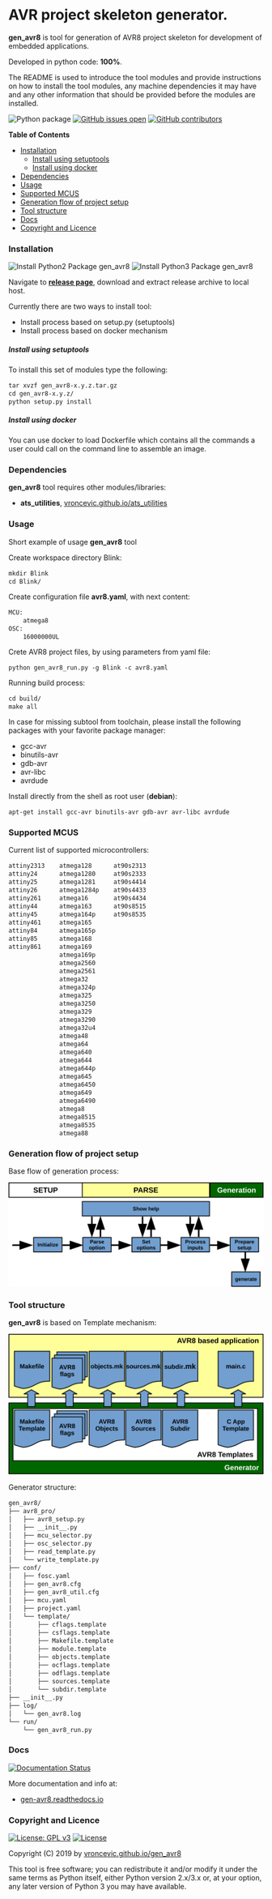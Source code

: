 # AVR project skeleton generator.
**gen_avr8** is tool for generation of AVR8 project skeleton for development
of embedded applications.

Developed in python code: **100%**.

The README is used to introduce the tool modules and provide instructions on
how to install the tool modules, any machine dependencies it may have and any
other information that should be provided before the modules are installed.

![Python package](https://github.com/vroncevic/gen_avr8/workflows/Python%20package%20gen_avr8/badge.svg?branch=master)
 [![GitHub issues open](https://img.shields.io/github/issues/vroncevic/gen_avr8.svg)](https://github.com/vroncevic/gen_avr8/issues)
 [![GitHub contributors](https://img.shields.io/github/contributors/vroncevic/gen_avr8.svg)](https://github.com/vroncevic/gen_avr8/graphs/contributors)

<!-- START doctoc generated TOC please keep comment here to allow auto update -->
<!-- DON'T EDIT THIS SECTION, INSTEAD RE-RUN doctoc TO UPDATE -->
**Table of Contents**

- [Installation](#installation)
    - [Install using setuptools](#install-using-setuptools)
    - [Install using docker](#install-using-docker)
- [Dependencies](#dependencies)
- [Usage](#usage)
- [Supported MCUS](#supported-mcus)
- [Generation flow of project setup](#generation-flow-of-project-setup)
- [Tool structure](#tool-structure)
- [Docs](#docs)
- [Copyright and Licence](#copyright-and-licence)

<!-- END doctoc generated TOC please keep comment here to allow auto update -->

### Installation

![Install Python2 Package gen_avr8](https://github.com/vroncevic/gen_avr8/workflows/Install%20Python2%20Package%20gen_avr8/badge.svg?branch=master) ![Install Python3 Package gen_avr8](https://github.com/vroncevic/gen_avr8/workflows/Install%20Python3%20Package%20gen_avr8/badge.svg?branch=master)

Navigate to **[release page](https://github.com/vroncevic/gen_avr8/releases)**, download and extract release archive to local host.

Currently there are two ways to install tool:
* Install process based on setup.py (setuptools)
* Install process based on docker mechanism

##### Install using setuptools
To install this set of modules type the following:
```
tar xvzf gen_avr8-x.y.z.tar.gz
cd gen_avr8-x.y.z/
python setup.py install
```

##### Install using docker
You can use docker to load Dockerfile which contains all the commands
a user could call on the command line to assemble an image.

### Dependencies
**gen_avr8** tool requires other modules/libraries:

* **ats_utilities**, [vroncevic.github.io/ats_utilities](https://vroncevic.github.io/ats_utilities)

### Usage
Short example of usage **gen_avr8** tool

Create workspace directory Blink:
```
mkdir Blink
cd Blink/
```

Create configuration file **avr8.yaml**, with next content:
```
MCU:
    atmega8
OSC:
    16000000UL
```

Crete AVR8 project files, by using parameters from yaml file:
```
python gen_avr8_run.py -g Blink -c avr8.yaml
```

Running build process:
```
cd build/
make all
```

In case for missing subtool from toolchain, please install the following packages
with your favorite package manager:
* gcc-avr
* binutils-avr
* gdb-avr
* avr-libc
* avrdude

Install directly from the shell as root user (**debian**):
```
apt-get install gcc-avr binutils-avr gdb-avr avr-libc avrdude
```

### Supported MCUS
Current list of supported microcontrollers:
```
attiny2313    atmega128      at90s2313
attiny24      atmega1280     at90s2333
attiny25      atmega1281     at90s4414
attiny26      atmega1284p    at90s4433
attiny261     atmega16       at90s4434
attiny44      atmega163      at90s8515
attiny45      atmega164p     at90s8535
attiny461     atmega165
attiny84      atmega165p
attiny85      atmega168
attiny861     atmega169
              atmega169p
              atmega2560
              atmega2561
              atmega32
              atmega324p
              atmega325
              atmega3250
              atmega329
              atmega3290
              atmega32u4
              atmega48
              atmega64
              atmega640
              atmega644
              atmega644p
              atmega645
              atmega6450
              atmega649
              atmega6490
              atmega8
              atmega8515
              atmega8535
              atmega88
```

### Generation flow of project setup
Base flow of generation process:

![alt tag](https://raw.githubusercontent.com/vroncevic/gen_avr8/dev/docs/gen_avr8_flow.png)

### Tool structure
**gen_avr8** is based on Template mechanism:

![alt tag](https://raw.githubusercontent.com/vroncevic/gen_avr8/dev/docs/gen_avr8.png)

Generator structure:
```
gen_avr8/
├── avr8_pro/
│   ├── avr8_setup.py
│   ├── __init__.py
│   ├── mcu_selector.py
│   ├── osc_selector.py
│   ├── read_template.py
│   └── write_template.py
├── conf/
│   ├── fosc.yaml
│   ├── gen_avr8.cfg
│   ├── gen_avr8_util.cfg
│   ├── mcu.yaml
│   ├── project.yaml
│   └── template/
│       ├── cflags.template
│       ├── csflags.template
│       ├── Makefile.template
│       ├── module.template
│       ├── objects.template
│       ├── ocflags.template
│       ├── odflags.template
│       ├── sources.template
│       └── subdir.template
├── __init__.py
├── log/
│   └── gen_avr8.log
└── run/
    └── gen_avr8_run.py
```

### Docs

[![Documentation Status](https://readthedocs.org/projects/gen-avr8/badge/?version=latest)](https://gen-avr8.readthedocs.io/en/latest/?badge=latest)

More documentation and info at:

* [gen-avr8.readthedocs.io](https://gen-avr8.readthedocs.io/en/latest/)

### Copyright and Licence

[![License: GPL v3](https://img.shields.io/badge/License-GPLv3-blue.svg)](https://www.gnu.org/licenses/gpl-3.0) [![License](https://img.shields.io/badge/License-Apache%202.0-blue.svg)](https://opensource.org/licenses/Apache-2.0)

Copyright (C) 2019 by [vroncevic.github.io/gen_avr8](https://vroncevic.github.io/gen_avr8/)

This tool is free software; you can redistribute it and/or modify
it under the same terms as Python itself, either Python version 2.x/3.x or,
at your option, any later version of Python 3 you may have available.
